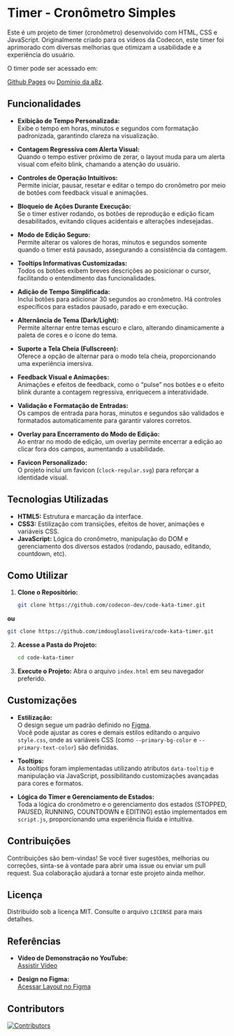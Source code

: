 # Timer - Cronômetro Simples

Este é um projeto de timer (cronômetro) desenvolvido com HTML, CSS e JavaScript. Originalmente criado para os vídeos da Codecon, este timer foi aprimorado com diversas melhorias que otimizam a usabilidade e a experiência do usuário.

O timer pode ser acessado em:

[Github Pages](https://codecon-dev.github.io/code-kata-timer/) ou [Domínio da a8z](https://timer.a8z.com.br/ ).

## Funcionalidades

- **Exibição de Tempo Personalizada:**  
  Exibe o tempo em horas, minutos e segundos com formatação padronizada, garantindo clareza na visualização.

- **Contagem Regressiva com Alerta Visual:**  
  Quando o tempo estiver próximo de zerar, o layout muda para um alerta visual com efeito blink, chamando a atenção do usuário.

- **Controles de Operação Intuitivos:**  
  Permite iniciar, pausar, resetar e editar o tempo do cronômetro por meio de botões com feedback visual e animações.

- **Bloqueio de Ações Durante Execução:**  
  Se o timer estiver rodando, os botões de reprodução e edição ficam desabilitados, evitando cliques acidentais e alterações indesejadas.

- **Modo de Edição Seguro:**  
  Permite alterar os valores de horas, minutos e segundos somente quando o timer está pausado, assegurando a consistência da contagem.

- **Tooltips Informativas Customizadas:**  
  Todos os botões exibem breves descrições ao posicionar o cursor, facilitando o entendimento das funcionalidades.

- **Adição de Tempo Simplificada:**  
  Inclui botões para adicionar 30 segundos ao cronômetro. Há controles específicos para estados pausado, parado e em execução.

- **Alternância de Tema (Dark/Light):**  
  Permite alternar entre temas escuro e claro, alterando dinamicamente a paleta de cores e o ícone do tema.

- **Suporte a Tela Cheia (Fullscreen):**  
  Oferece a opção de alternar para o modo tela cheia, proporcionando uma experiência imersiva.

- **Feedback Visual e Animações:**  
  Animações e efeitos de feedback, como o “pulse” nos botões e o efeito blink durante a contagem regressiva, enriquecem a interatividade.

- **Validação e Formatação de Entradas:**  
  Os campos de entrada para horas, minutos e segundos são validados e formatados automaticamente para garantir valores corretos.

- **Overlay para Encerramento do Modo de Edição:**  
  Ao entrar no modo de edição, um overlay permite encerrar a edição ao clicar fora dos campos, aumentando a usabilidade.

- **Favicon Personalizado:**  
  O projeto inclui um favicon (`clock-regular.svg`) para reforçar a identidade visual.

## Tecnologias Utilizadas

- **HTML5:** Estrutura e marcação da interface.
- **CSS3:** Estilização com transições, efeitos de hover, animações e variáveis CSS.
- **JavaScript:** Lógica do cronômetro, manipulação do DOM e gerenciamento dos diversos estados (rodando, pausado, editando, countdown, etc).

## Como Utilizar

1. **Clone o Repositório:**
   ```bash
   git clone https://github.com/codecon-dev/code-kata-timer.git
   ```

**ou**

   ```bash
   git clone https://github.com/imdouglasoliveira/code-kata-timer.git
   ```
2. **Acesse a Pasta do Projeto:**
   ```bash
   cd code-kata-timer
   ```
3. **Execute o Projeto:**
   Abra o arquivo `index.html` em seu navegador preferido.

## Customizações

- **Estilização:**  
  O design segue um padrão definido no [Figma](https://www.figma.com/design/97maginjN0aHjiQPy3dCDS/%231---Timer?m=auto&t=B8ND36dunZtQcZQe-1).  
  Você pode ajustar as cores e demais estilos editando o arquivo `style.css`, onde as variáveis CSS (como `--primary-bg-color` e `--primary-text-color`) são definidas.

- **Tooltips:**  
  As tooltips foram implementadas utilizando atributos `data-tooltip` e manipulação via JavaScript, possibilitando customizações avançadas para cores e formatos.

- **Lógica do Timer e Gerenciamento de Estados:**  
  Toda a lógica do cronômetro e o gerenciamento dos estados (STOPPED, PAUSED, RUNNING, COUNTDOWN e EDITING) estão implementados em `script.js`, proporcionando uma experiência fluida e intuitiva.

## Contribuições

Contribuições são bem-vindas! Se você tiver sugestões, melhorias ou correções, sinta-se à vontade para abrir uma issue ou enviar um pull request. Sua colaboração ajudará a tornar este projeto ainda melhor.

## Licença

Distribuído sob a licença MIT. Consulte o arquivo `LICENSE` para mais detalhes.

## Referências

- **Vídeo de Demonstração no YouTube:**  
  [Assistir Vídeo](https://www.youtube.com/watch?v=ir8MIBhGbcA)

- **Design no Figma:**  
  [Acessar Layout no Figma](https://www.figma.com/design/97maginjN0aHjiQPy3dCDS/%231---Timer?m=auto&t=B8ND36dunZtQcZQe-1)

## Contributors

[![Contributors](https://contrib.rocks/image?repo=codecon-dev/code-kata-timer)](https://github.com/codecon-dev/code-kata-timer/graphs/contributors)
